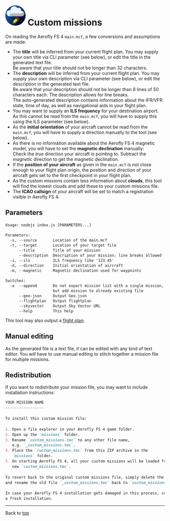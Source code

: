 ![](favicon-64x64.png) Custom missions
======================================

On reading the Aerofly FS 4 `main.mcf`, a few conversions and assumptions are made:

* The **title** will be inferred from your current flight plan. You may supply your own title via CLI parameter (see below), or edit the title in the generated text file.  
  Be aware that your title should not be longer than 32 characters.
* The **description** will be inferred from your current flight plan. You may supply your own description via CLI parameter (see below), or edit the description in the generated text file.  
  Be aware that your description should not be longer than 8 lines of 50 characters each. The description allows for line breaks.  
  The auto-generated description contains information about the IFR/VFR state, time of day, as well as navigational aids in your flight plan.
* You may want to supply an **ILS frequency** for your destination airport. As this cannot be read from the `main.mcf`, you will have to supply this using the ILS parameter (see below).
* As the **initial orientation** of your aircraft cannot be read from the `main.mcf`, you will have to supply a direction manually to the tool (see below).
* As there is no information available about the Aerofly FS 4 magnetic model, you will have to set the **magnetic declination** manually:  
  Check the _true_ direction your aircraft is pointing to. Subtract the _magnetic_ direction to get the magnetic declination.
* If the **position of your aircraft** as given in the `main.mcf` is not close enough to your flight plan origin, the position and direction of your aircraft gets set to the first checkpoint in your flight plan.
* As the custom missions contain less information about **clouds**, this tool will find the lowest clouds and add these to your custom missions file.
* The **ICAO callsign** of your aircraft will be set to match a registration visible in Aerofly FS 4.

Parameters
-----------

```
Usage: nodejs index.js [PARAMETERS...]

Parameters:
  -s, --source       Location of the main.mcf
  -t, --target       Location of your target file
      --title        Title of your mission
      --description  Description of your mission; line breaks allowed
  -i, --ils          ILS frequency like '123.45'
  -d, --direction    Initial orientation of aircraft
  -m, --magnetic     Magnetic declination used for waypoints

Switches:
  -a  --append       Do not export mission list with a single mission,
                     but add mission to already existing file
      --geo-json     Output Geo.json
      --flightplan   Output flightplan
      --skyvector    Output Sky Vector URL
      --help         This help
```

This tool may also output a [flight plan](flightplan.md).

Manual editing
--------------

As the generated file is a text file, it can be edited with any kind of text editor. You _will_ have to use manual editing to stitch together a mission file for multiple missions.

Redistribution
--------------

If you want to redistribute your mission file, you may want to include installation instructions:

```markdown
YOUR MISSION NAME
-----------------

To install this custom mission file:

1. Open a file explorer in your Aerofly FS 4 game folder.
2. Open up the `missions` folder.
3. Rename `custom_missions.tmc` to any other file name,
   e.g. `_custom_missions.tmc`.
4. Place the `custom_missions.tmc` from this ZIP archive in the
   `missions` folder.
5. On starting Aerofly FS 4, all your custom missions will be loaded from the 
   new `custom_missions.tmc`.

To revert back to the original custom missions file, simply delete the new file 
and rename the old file `_custom_missions.tmc` back to `custom_missions.tmc`.

In case your Aerofly FS 4 installation gets damaged in this process, consider
a fresh installation.
```

----

Back to [top](../README.md)
